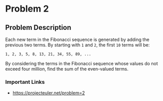 # Problem 2

## Problem Description
Each new term in the Fibonacci sequence is generated by adding the previous two terms. By starting with `1` and `2`, the first `10` terms will be:

```
1, 2, 3, 5, 8, 13, 21, 34, 55, 89, ...
```

By considering the terms in the Fibonacci sequence whose values do not exceed four million, find the sum of the even-valued terms.

### Important Links
- https://projecteuler.net/problem=2
